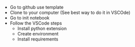 
- Go to github use template
- Clone to your computer (See best way to do it in VSCOde)
- Go to init notebook
- Follow the VSCode steps
	- Install python extension
	- Create environment
	- Install requirements